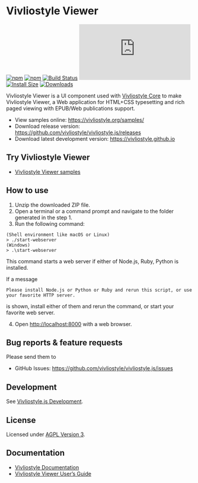 # Vivliostyle Viewer

[![npm][npm]][npm-url]
[![npm][npm-next]][npm-url]
[![Build Status][build-status]][build-status-url]
[![deps][deps]][deps-url]
[![Install Size][size]][size-url]
[![Downloads][downloads]][downloads-url]

Vivliostyle Viewer is a UI component used with [Vivliostyle Core](https://github.com/vivliostyle/vivliostyle.js/tree/master/packages/core) to make Vivliostyle Viewer, a Web application for HTML+CSS typesetting and rich paged viewing with EPUB/Web publications support.

- View samples online: <https://vivliostyle.org/samples/>
- Download release version: <https://github.com/vivliostyle/vivliostyle.js/releases>
- Download latest development version: <https://vivliostyle.github.io>

## Try Vivliostyle Viewer

- [Vivliostyle Viewer samples](https://vivliostyle.org/samples)

## How to use

1. Unzip the downloaded ZIP file.
2. Open a terminal or a command prompt and navigate to the folder generated in the step 1.
3. Run the following command:

```
(Shell environment like macOS or Linux)
> ./start-webserver
(Windows)
> .\start-webserver
```

This command starts a web server if either of Node.js, Ruby, Python is installed.

If a message

```
Please install Node.js or Python or Ruby and rerun this script, or use your favorite HTTP server.
```

is shown, install either of them and rerun the command, or start your favorite web server.

4. Open <http://localhost:8000> with a web browser.

## Bug reports & feature requests

Please send them to

- GitHub Issues: <https://github.com/vivliostyle/vivliostyle.js/issues>

## Development

See [Vivliostyle.js Development](https://github.com/vivliostyle/vivliostyle.js/wiki/Development).

## License

Licensed under [AGPL Version 3](https://www.gnu.org/licenses/agpl-3.0.html).

## Documentation

- [Vivliostyle Documentation](https://docs.vivliostyle.org)
- [Vivliostyle Viewer User’s Guide](https://docs.vivliostyle.org/#/user-guide)

[npm]: https://img.shields.io/npm/v/@vivliostyle/viewer/latest
[npm-next]: https://img.shields.io/npm/v/@vivliostyle/viewer/next
[npm-url]: https://www.npmjs.com/package/@vivliostyle/viewer
[build-status]: https://travis-ci.org/vivliostyle/vivliostyle.js.svg
[build-status-url]: https://travis-ci.org/vivliostyle/vivliostyle.js
[deps]: https://img.shields.io/david/vivliostyle/vivliostyle.js?path=packages/viewer
[deps-url]: https://david-dm.org/vivliostyle/vivliostyle.js/?path=packages/viewer
[size]: https://packagephobia.now.sh/badge?p=@vivliostyle/viewer
[size-url]: https://packagephobia.now.sh/result?p=@vivliostyle/viewer
[downloads]: https://img.shields.io/npm/dw/@vivliostyle/viewer.svg
[downloads-url]: https://www.npmjs.com/package/@vivliostyle/viewer
